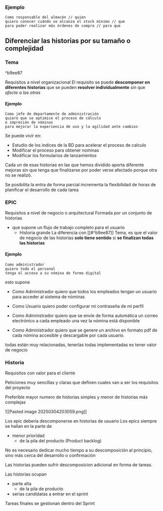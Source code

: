 ### Ejemplo 

```
Como responsable del almacén // quien
quiero conocer cuándo se alcanza el stock mínimo // que
para poder realizar más órdenes de compra // para que
```

## Diferenciar las historias por su tamaño o complejidad

### Tema

^b9ee87

Requisitos a nivel organizacional
El requisito se puede **descomponer en diferentes historias**
que se pueden **resolver individualmente** 
*sin* que *afecte a las otras*

#### Ejemplo

```
Como jefe de departamente de administración 
quiero que se optimice el proceso de cálculo 
e impresión de nóminas 
para mejorar la experiencia de uso y la agilidad ante cambios
```

Se puede vivir en:
- Estudio de los indices de la BD para acelerar el proceso de calculo
- Modificar el proceso para obtener nominas 
- Modificar los formularios de lanzamientos

Cada un de esas historias en las que hemos dividido aporta diferente mejoras sin que tenga que finalizarse por poder verse afectado porque otra no se realizó.

Se posibilita la entra de forma parcial
incrementa la flexibilidad de horas de planificar el desarrollo de cada tarea
### EPIC
Requisitos a nivel de negocio o arquitectural
Formada por un conjunto de historias 
- que supone un flujo de trabajo completo para el usuario
	- Historia grande
La diferencia con [[#^b9ee87]] Tema, es que el valor de negocio de las historias **solo tiene sentido** si **se finalizan todas las historias**

#### Ejemplo 

```
Como administrador 
quiero todo el personal 
tenga el acceso a su nómina de forma digital
```

esto supone

- Como Administrador quiero que todos los empleados tengan un usuario para acceder al sistema de nóminas

- Como Usuario quiero poder configurar mi contraseña de mi perfil

- Como Administrador quiero que se envíe de forma automática un correo electrónico a cada empleado una vez la nómina está disponible

- Como Administrador quiero que se genere un archivo en formato pdf de cada nómina accesible y descargable por cada usuario.

todas están muy relacionadas, tenerlas todas implementadas es tener valor de negocio


### Historia 
Requisitos con valor para el cliente

Peticiones muy sencillas y claras 
que definen cuales van a ser los requisitos del proyecto

Preferible 
mayor numero de historias simples y
menor de historias más complejas


![[Pasted image 20250304203059.png]]

Los epic debería descomponerse en historias de usuario
Los epics siempre se hallan en la parte de
- menor prioridad
	- de la pila del producto (Product backlog)

No es necesario dedicar mucho tiempo a su descomposición al principio, sino más cerca del desarrollo o confirmación

Las historias pueden sufrir descomposicion adicional en forma de tareas.

Las historias ocupan 
- parte alta 
	- de la pila de producto
- serias candidatas a entrar en el sprint

Tareas finales se gestionan dentro del Sprint
